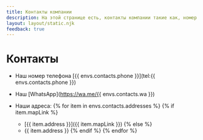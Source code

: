 ```yaml
---
title: Контакты компании
description: На этой странице есть, контакты компании такие как, номер телефон, whatsapp и адрес, а так же форма заказа звонка
layout: layout/static.njk
feedback: true
---
```


# Контакты

- Наш номер телефона [{{ envs.contacts.phone }}](tel:{{ envs.contacts.phone }})

- Наш [WhatsApp](https://wa.me/{{ envs.contacts.wa }})

- Наши адреса: 
{% for item in envs.contacts.addresses %}
{% if item.mapLink %}
	- [{{ item.address }}]({{ item.mapLink }})
{% else %}
	- {{ item.address }}
{% endif %}
{% endfor %}
